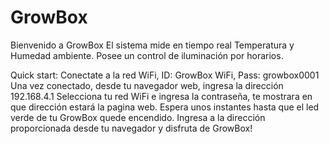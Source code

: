 # GrowBox

Bienvenido a GrowBox
El sistema mide en tiempo real Temperatura y Humedad ambiente.
Posee un control de iluminación por horarios.

Quick start:
Conectate a la red WiFi, ID: GrowBox WiFi, Pass: growbox0001
Una vez conectado, desde tu navegador web, ingresa la dirección 192.168.4.1
Selecciona tu red WiFi e ingresa la contraseña, te mostrara en que dirección estará la pagina web.
Espera unos instantes hasta que el led verde de tu GrowBox quede encendido.
Ingresa a la dirección proporcionada desde tu navegador y disfruta de GrowBox!
